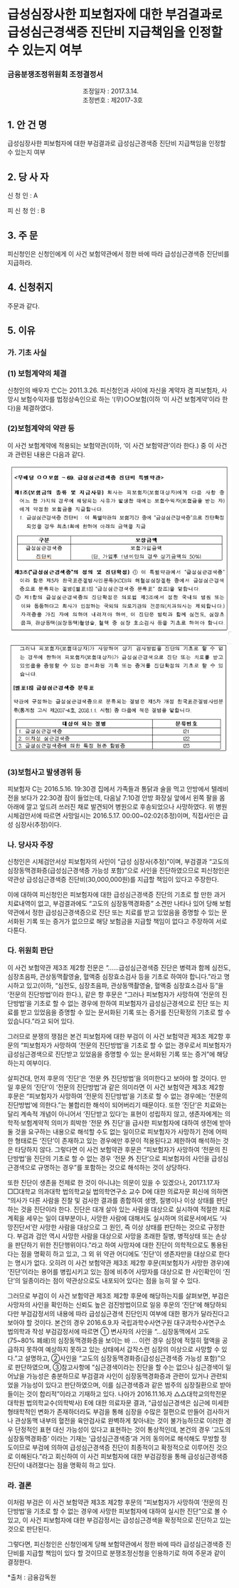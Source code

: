 # 급성심장사한 피보험자에 대한 부검결과로 급성심근경색증 진단비 지급책임을 인정할 수 있는지 여부

### 금융분쟁조정위원회 조정결정서

&nbsp;&nbsp;&nbsp;&nbsp;&nbsp;&nbsp;&nbsp;&nbsp;&nbsp;&nbsp; &nbsp;&nbsp;&nbsp;&nbsp;&nbsp;&nbsp;&nbsp;&nbsp;&nbsp;&nbsp; &nbsp;&nbsp;&nbsp;&nbsp;&nbsp;&nbsp;&nbsp;&nbsp;&nbsp;&nbsp; &nbsp;&nbsp;&nbsp;&nbsp;&nbsp;&nbsp;&nbsp;&nbsp;&nbsp;&nbsp;조정일자 : 2017.3.14.<br>&nbsp;&nbsp;&nbsp;&nbsp;&nbsp;&nbsp;&nbsp;&nbsp;&nbsp;&nbsp; &nbsp;&nbsp;&nbsp;&nbsp;&nbsp;&nbsp;&nbsp;&nbsp;&nbsp;&nbsp; &nbsp;&nbsp;&nbsp;&nbsp;&nbsp;&nbsp;&nbsp;&nbsp;&nbsp;&nbsp; &nbsp;&nbsp;&nbsp;&nbsp;&nbsp;&nbsp;&nbsp;&nbsp;&nbsp;&nbsp;조정번호 : 제2017-3호   

## 1. 안   건   명
급성심장사한 피보험자에 대한 부검결과로 급성심근경색증 진단비 지급책임을 인정할 수 있는지 여부

## 2. 당 사 자 
신 청 인  :  A
              
피 신 청 인  :  B
	

## 3. 주    문
피신청인은 신청인에게 이 사건 보험약관에서 정한 바에 따라 급성심근경색증 진단비를 지급하라.


## 4. 신청취지
주문과 같다. 


## 5. 이유
### 가. 기초 사실 
### (1) 보험계약의 체결
신청인의 배우자 亡C는 2011.3.26. 피신청인과 사이에 자신을 계약자 겸 피보험자, 사망시 보험수익자를 법정상속인으로 하는 ‘(무)○○보험(이하 ‘이 사건 보험계약’이라 한다)을 체결하였다. 

### (2)보험계약의 약관 등
이 사건 보험계약에 적용되는 보험약관(이하, ‘이 사건 보험약관’이라 한다.) 중 이 사건과 관련된 내용은 다음과 같다. 

![alt image](https://raw.githubusercontent.com/aijinet/bodoc-claim-contents/master/contents/images/164_1.PNG)

![alt image](https://raw.githubusercontent.com/aijinet/bodoc-claim-contents/master/contents/images/164_2.PNG)

<!--
<무배당 ○○보험 - 69. 급성심근경색증 진단비 특별약관>

**제1조(보험금의 종류 및 지급사유)** 회사는 피보험자(보험대상자)에게 다음 사항 중 어느 한 가지의 경우에 해당되는 사유가 발생한 때에는 보험수익자(보험금을 받는 자)에게 약정한 보험금을 지급합니다.


구분
보장금액
급성심근경색증 진단비
보험가입금액
(단, 가입후 1년미만의 경우 상기금액의 50%)
  1. 급성심근경색증 진단비 : 이 특별약관의 보험기간 중에 “급성심근경색증”으로 진단확정 되었을 경우 최초1회에 한하여 아래의 금액을 지급

**제3조(“급성심근경색증”의 정의 및 진단확정)** ① 이 특별약관에서 “급성심근경색증”이라 함은 제5차 한국표준질병사인분류(KCD)의 허혈성심장질환 중에서 급성심근경색증으로 분류되는 질병([별표18] “급성심근경색증 분류표” 참조)을 말합니다.

② 제1항의 급성심근경색증의 진단확정은 의료법 제3조에서 정한 국내의 병원 또는 이와 동등하다고 회사가 인정하는 국외의 의료기관의 전문의(치과의사는 제외합니다.) 자격증을 가진 자에 의하여 내려져야 하며, 이 진단은 병력과 함께 심전도, 심장초음파, 관상동맥(심장동맥)촬영술, 혈액 중 심장 효소검사 등을 기초로 하여야 합니다. 그러나 피보험자(보험대상자)가 사망하여 상기 검사방법을 진단의 기초로 할 수 없는 경우에 한하여 피보험자(보험대상자)가 급성심근경색으로 진단 또는 치료를 받고 있었음을 증명할 수 있는 문서화된 기록 또는 증거를 진단확정의 기초로 할 수 있습니다.

**[별표18] 급성심근경색증 분류표**

약관에 규정하는 급성심근경색증으로 분류되는 질병은 제5차 개정 한국표준질병사인분류(통계청 고시 제2007-4호, 2008.1.1. 시행) 중 다음에 적은 질병을 말합니다.

대상이 되는 질병
분류번호
1. 급성심근경색증
I21
2. 이차성 심근경색증
I22
3. 급성심근경색증에 의한 특정 현존 합병증
I23
-->


### (3)보험사고 발생경위 등 

피보험자 C는 2016.5.16. 19:30경 집에서 가족들과 통닭과 술을 먹고 안방에서 텔레비전을 보다가 22:30경 잠이 들었는데, 다음날 7:10경 안방 화장실 앞에서 왼쪽 팔을 몸 아래에 깔고 엎드려 쓰러진 채로 발견되어 병원으로 후송되었으나 사망하였다. 위 병원 시체검안서에 따르면 사망일시는 2016.5.17. 00:00~02:02(추정)이며, 직접사인은 급성 심장사(추정)이다. 
    
### 나. 당사자 주장 

신청인은 시체검안서상 피보험자의 사인이 “급성 심장사(추정)”이며, 부검결과 “고도의 심장동맥경화증(급성심근경색증 가능성 포함)”으로 사인을 진단하였으므로 피신청인은 약관상 급성심근경색증 진단비(30,000,000원)를 지급할 책임이 있다고 주장한다. 

이에 대하여 피신청인은 피보험자에 대한 급성심근경색증 진단의 기초로 할 만한 과거 치료내역이 없고, 부검결과에도 “고도의 심장동맥경화증” 소견만 나타나 있어 당해 보험약관에서 정한 급성심근경색증으로 진단 또는 치료를 받고 있었음을 증명할 수 있는 문서화된 기록 또는 증거가 없으므로 해당 보험금을 지급할 책임이 없다고 주장하여 서로 다툰다. 

### 다. 위원회 판단

이 사건 보험약관 제3조 제2항 전문은 “……급성심근경색증 진단은 병력과 함께 심전도, 심장초음파, 관상동맥촬영술, 혈액중 심장효소검사 등을 기초로 하여야 합니다.”라고 명시하고 있고(이하, “심전도, 심장초음파, 관상동맥촬영술, 혈액중 심장효소검사 등”을 ‘전문의 진단방법’이라 한다.), 같은 항 후문은 “그러나 피보험자가 사망하여 ‘전문의 진단방법’을 기초로 할 수 없는 경우에 한하여 피보험자가 급성심근경색으로 진단 또는 치료를 받고 있었음을 증명할 수 있는 문서화된 기록 또는 증거를 진단확정의 기초로 할 수 있습니다.”라고 되어 있다. 

그러므로 분쟁의 쟁점은 본건 피보험자에 대한 부검이 이 사건 보험약관 제3조 제2항 후문의 “피보험자가 사망하여 ‘전문의 진단방법’을 기초로 할 수 없는 경우로서 피보험자가 급성심근경색으로 진단받고 있었음을 증명할 수 있는 문서화된 기록 또는 증거”에 해당하는지 여부이다. 

살피건대, 먼저 후문의 ‘진단’은 ‘전문 外 진단방법’을 의미한다고 보아야 할 것이다. 만일 후문의 ‘진단’이 ‘전문의 진단방법’과 같은 의미라면 이 사건 보험약관 제3조 제2항 후문은 “피보험자가 사망하여 ‘전문의 진단방법’을 기초로 할 수 없는 경우에는 ‘전문의 진단방법’에 의한다.”는 불합리한 해석이 되어버리기 때문이다. 또한 ‘진단’은 치료와는 달리 계속적 개념이 아니어서 ‘진단받고 있다’는 표현이 성립하지 않고, 생존자에게는 의학적·보험계약적 의미가 희박한 ‘전문 外 진단’을 급사한 피보험자에 대하여 생전에 받아둘 것을 요구하는 내용으로 해석할 수도 없는 일이므로 피보험자가 사망하기 전에 어떠한 형태로든 ‘진단’이 존재하고 있는 경우에만 후문이 적용된다고 제한하여 해석하는 것은 타당하지 않다. 그렇다면 이 사건 보험약관 후문은 “피보험자가 사망하여 ‘전문의 진단방법’을 진단의 기초로 할 수 없는 경우 ‘전문 外 진단’으로 피보험자의 사인을 급성심근경색으로 규명하는 경우”를 포함하는 것으로 해석하는 것이 상당하다.

또한 진단이 생존을 전제로 한 것이 아니냐는 의문이 있을 수 있겠으나, 2017.1.17.자 □□대학교 의과대학 법의학교실 법의학연구소 교수 D에 대한 의료자문 회신에 의하면 “의사가 다른 사람을 진찰 및 검사한 결과를 종합하여 생명, 질병이나 이상 상태를 판단하는 것을 진단이라 한다. 진단은 대개 살아 있는 사람을 대상으로 실시하여 적절한 치료 계획을 세우는 일이 대부분이나, 사망한 사람에 대해서도 실시하며 의료문서에서도 ‘사망진단서’란 사망한 사람을 대상으로 그 원인, 즉 이상 상태를 판단하는 것으로 규정한다. 부검과 검안 역시 사망한 사람을 대상으로 사망을 초래한 질병, 병적상태 또는 손상을 판단하기 위한 진단행위이다.”라고 하여 사망자에 대한 진단이 의학적으로도 통용된다는 점을 명확히 하고 있고, 그 외 위 약관 어디에도 ‘진단’이 생존자만을 대상으로 한다는 명시가 없다. 오히려 이 사건 보험약관 제3조 제2항 후문(피보험자가 사망한 경우)에 ‘진단’이라는 용어를 병립시키고 있는 점에 비추어 사망자를 대상으로 한 사인확인이 ‘진단’의 일종이라는 점이 약관상으로도 내포되어 있다는 점을 능히 알 수 있다. 

그러므로 부검이 이 사건 보험약관 제3조 제2항 후문에 해당하는지를 살펴보면, 부검은 사망자의 사인을 확인하는 신뢰도 높은 검진방법이므로 일응 후문의 ‘진단’에 해당하되 다만 부검감정서의 내용에 따라 급성심근경색 진단인지 여부에 대한 평가가 달라진다고 보아야 할 것이다. 본건의 경우 2016.6.9.자 국립과학수사연구원 대구과학수사연구소 법의학과 작성 부검감정서에 따르면 ① 변사자의 사인을 “…심장동맥에서 고도(75~80% 폐쇄)의 심장동맥경화증을 보이는 바 … 이런 경우 심장에 적절히 혈액을 공급하지 못하여 예상하지 못하고 있는 상태에서 갑작스런 심장의 이상으로 사망할 수 있다.”고 설명하고, ②사인을 “고도의 심장동맥경화증(급성심근경색증 가능성 포함)”으로 판단하였으며, ③참고사항에  “심근경색이라는 진단을 할 수는 없으나 심근경색이 일어났을 가능성은 충분하므로 부검결과 사인이 심장동맥경화증과 관련이 있거나 관련되었을 가능성이 있다고 판단하였으며, 이를 심근경색증과 같은 범주의 심장질환으로 받아들이는 것이 합리적”이라고 기재하고 있다. 나아가 2016.11.16.자 △△대학교의학전문대학원 법의학교수(의학박사) E에 대한 의료자문 결과, “급성심근경색은 심근에 미세한 형태학적인 변화가 존재하더라도 부검을 통해 심장을 수많은 절편으로 만들어 검사하거나 관상동맥 내부의 혈전을 육안검사로 완벽하게 찾아내는 것이 불가능하므로 이러한 경우 단정적인 표현 대신 가능성이 있다고 표현하는 것이 통상적인데, 본건의 경우 ’고도의 심장동맥경화증‘ 이라는 기재는 ’급성심근경색증‘과 거의 동의어로 해석해도 무방할 정도이므로 부검에 의하여 급성심근경색증 진단이 최종적이고 확정적으로 이루어진 것으로 이해된다.”라고 회신하여 이 사건 피보험자에 대한 부검감정을 통해 급성심근경색증 진단이 내려졌다는 점을 명확히 하고 있다. 
	
### 라. 결론

이처럼 부검은 이 사건 보험약관 제3조 제2항 후문의 “피보험자가 사망하여 ‘전문의 진단방법’을 기초로 할 수 없는 경우에 사망한 피보험자에 대하여 실시한 진단”으로 볼 수 있고, 이 사건 피보험자에 대한 부검감정서는 급성심근경색을 확정적으로 진단하고 있는 것으로 판단된다. 
  
그렇다면, 피신청인은 신청인에게 당해 보험약관에서 정한 바에 따라 급성심근경색증 진단비를 지급할 책임이 있다 할 것이므로 분쟁조정신청을 인용하기로 하여 주문과 같이 결정한다. 

*출처 : 금융감독원

